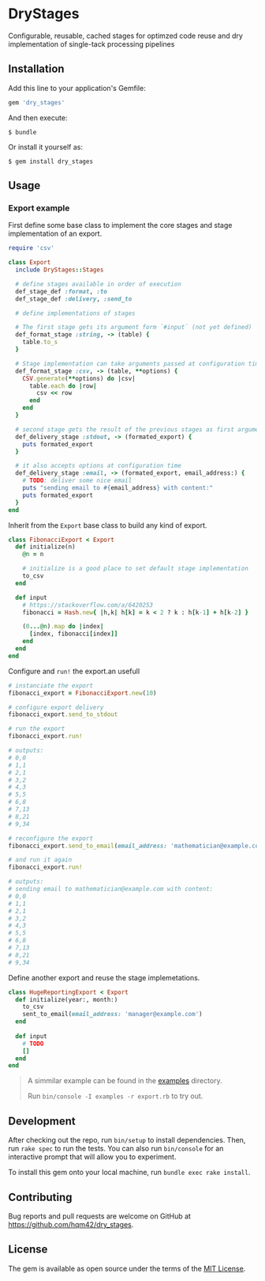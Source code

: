 # DryStages

Configurable, reusable, cached stages for optimzed code reuse and dry implementation of single-tack processing pipelines

## Installation

Add this line to your application's Gemfile:

```ruby
gem 'dry_stages'
```

And then execute:

    $ bundle

Or install it yourself as:

    $ gem install dry_stages

## Usage

### Export example

First define some base class to implement the core stages and stage implementation of an export.
```ruby
require 'csv'

class Export
  include DryStages::Stages

  # define stages available in order of execution
  def_stage_def :format, :to
  def_stage_def :delivery, :send_to

  # define implementations of stages

  # The first stage gets its argument form `#input` (not yet defined)
  def_format_stage :string, -> (table) {
    table.to_s
  }

  # Stage implementation can take arguments passed at configuration time (**options)
  def_format_stage :csv, -> (table, **options) {
    CSV.generate(**options) do |csv|
      table.each do |row|
        csv << row
      end
    end
  }

  # second stage gets the result of the previous stages as first argument
  def_delivery_stage :stdout, -> (formated_export) {
    puts formated_export
  }

  # it also accepts options at configuration time
  def_delivery_stage :email, -> (formated_export, email_address:) {
    # TODO: deliver some nice email
    puts "sending email to #{email_address} with content:"
    puts formated_export
  }
end
```

Inherit from the `Export` base class to build any kind of export.
```ruby
class FibonacciExport < Export
  def initialize(n)
    @n = n

    # initialize is a good place to set default stage implementation
    to_csv
  end

  def input
    # https://stackoverflow.com/a/6420253
    fibonacci = Hash.new{ |h,k| h[k] = k < 2 ? k : h[k-1] + h[k-2] }

    (0...@n).map do |index|
      [index, fibonacci[index]]
    end
  end
end
```

Configure and `run!` the export.an usefull 
```ruby
# instanciate the export
fibonacci_export = FibonacciExport.new(10)

# configure export delivery
fibonacci_export.send_to_stdout

# run the export
fibonacci_export.run!

# outputs:
# 0,0
# 1,1
# 2,1
# 3,2
# 4,3
# 5,5
# 6,8
# 7,13
# 8,21
# 9,34

# reconfigure the export
fibonacci_export.send_to_email(email_address: 'mathematician@example.com')

# and run it again
fibonacci_export.run!

# outputs:
# sending email to mathematician@example.com with content:
# 0,0
# 1,1
# 2,1
# 3,2
# 4,3
# 5,5
# 6,8
# 7,13
# 8,21
# 9,34
```

Define another export and reuse the stage implemetations.
```ruby
class HugeReportingExport < Export
  def initialize(year:, month:)
    to_csv
    sent_to_email(email_address: 'manager@example.com')
  end
  
  def input
    # TODO
    []
  end
end
```

> A simmilar example can be found in the [examples](examples) directory.
>
> Run `bin/console -I examples -r export.rb` to try out.

## Development

After checking out the repo, run `bin/setup` to install dependencies. Then, run `rake spec` to run the tests. You can also run `bin/console` for an interactive prompt that will allow you to experiment.

To install this gem onto your local machine, run `bundle exec rake install`.

## Contributing

Bug reports and pull requests are welcome on GitHub at https://github.com/hqm42/dry_stages.

## License

The gem is available as open source under the terms of the [MIT License](https://opensource.org/licenses/MIT).
